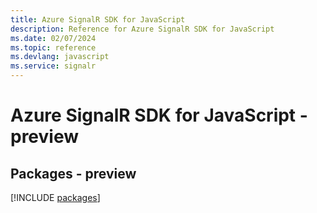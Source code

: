 ```yaml
---
title: Azure SignalR SDK for JavaScript
description: Reference for Azure SignalR SDK for JavaScript
ms.date: 02/07/2024
ms.topic: reference
ms.devlang: javascript
ms.service: signalr
---
```

# Azure SignalR SDK for JavaScript - preview
## Packages - preview
[!INCLUDE [packages](signalr-index.md)]